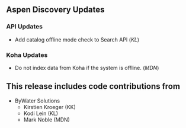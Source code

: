 ## Aspen Discovery Updates

### API Updates
- Add catalog offline mode check to Search API (*KL*)

### Koha Updates
- Do not index data from Koha if the system is offline. (*MDN*)

## This release includes code contributions from
- ByWater Solutions
  - Kirstien Kroeger (KK)
  - Kodi Lein (KL)
  - Mark Noble (MDN)